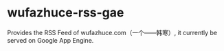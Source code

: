 # wufazhuce-rss-gae
Provides the RSS Feed of wufazhuce.com（一个——韩寒）, it currently be served on Google App Engine.
